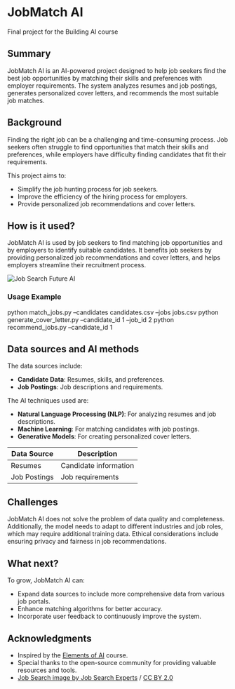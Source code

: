 # JobMatch AI

Final project for the Building AI course

## Summary

JobMatch AI is an AI-powered project designed to help job seekers find the best job opportunities by matching their skills and preferences with employer requirements. The system analyzes resumes and job postings, generates personalized cover letters, and recommends the most suitable job matches.

## Background

Finding the right job can be a challenging and time-consuming process. Job seekers often struggle to find opportunities that match their skills and preferences, while employers have difficulty finding candidates that fit their requirements.

This project aims to:
* Simplify the job hunting process for job seekers.
* Improve the efficiency of the hiring process for employers.
* Provide personalized job recommendations and cover letters.

## How is it used?

JobMatch AI is used by job seekers to find matching job opportunities and by employers to identify suitable candidates. It benefits job seekers by providing personalized job recommendations and cover letters, and helps employers streamline their recruitment process.

![Job Search Future AI](https://upload.wikimedia.org/wikipedia/commons/8/8c/Solarpunk%2C_a_positive_possible_near-future.jpg)

### Usage Example

python match_jobs.py –candidates candidates.csv –jobs jobs.csv
python generate_cover_letter.py –candidate_id 1 –job_id 2
python recommend_jobs.py –candidate_id 1

## Data sources and AI methods

The data sources include:
* **Candidate Data**: Resumes, skills, and preferences.
* **Job Postings**: Job descriptions and requirements.

The AI techniques used are:
* **Natural Language Processing (NLP)**: For analyzing resumes and job descriptions.
* **Machine Learning**: For matching candidates with job postings.
* **Generative Models**: For creating personalized cover letters.

| Data Source  | Description            |
| ------------ | ---------------------- |
| Resumes      | Candidate information  |
| Job Postings | Job requirements       |

## Challenges

JobMatch AI does not solve the problem of data quality and completeness. Additionally, the model needs to adapt to different industries and job roles, which may require additional training data. Ethical considerations include ensuring privacy and fairness in job recommendations.

## What next?

To grow, JobMatch AI can:
* Expand data sources to include more comprehensive data from various job portals.
* Enhance matching algorithms for better accuracy.
* Incorporate user feedback to continuously improve the system.

## Acknowledgments

* Inspired by the [Elements of AI](https://buildingai.elementsofai.com/) course.
* Special thanks to the open-source community for providing valuable resources and tools.
* [Job Search image by Job Search Experts](https://upload.wikimedia.org/wikipedia/commons/8/8c/Solarpunk%2C_a_positive_possible_near-future.jpg) / [CC BY 2.0](https://creativecommons.org/licenses/by/2.0)
